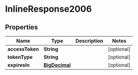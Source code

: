 # InlineResponse2006

## Properties
Name | Type | Description | Notes
------------ | ------------- | ------------- | -------------
**accessToken** | **String** |  |  [optional]
**tokenType** | **String** |  |  [optional]
**expiresIn** | [**BigDecimal**](BigDecimal.md) |  |  [optional]
